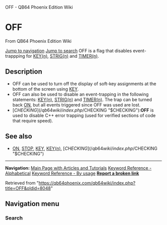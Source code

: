 


OFF - QB64 Phoenix Edition Wiki








# OFF



From QB64 Phoenix Edition Wiki



[Jump to navigation](#mw-head)
[Jump to search](#searchInput)
OFF is a flag that disables event-trappping for [KEY(n)](/qb64wiki/index.php/KEY(n) "KEY(n)"), [STRIG(n)](/qb64wiki/index.php/STRIG(n) "STRIG(n)") and [TIMER(n)](/qb64wiki/index.php/TIMER "TIMER").


  




## Description


* OFF can be used to turn off the display of soft-key assignments at the bottom of the screen using [KEY](/qb64wiki/index.php/KEY "KEY").
* OFF can also be used to disable an event-trapping in the following statements: [KEY(n)](/qb64wiki/index.php/KEY(n) "KEY(n)"), [STRIG(n)](/qb64wiki/index.php/STRIG(n) "STRIG(n)") and [TIMER(n)](/qb64wiki/index.php/TIMER "TIMER"). The trap can be turned back [ON](/qb64wiki/index.php/ON "ON"), but all events triggered since OFF was used are lost.
* [$CHECKING](/qb64wiki/index.php/$CHECKING "$CHECKING"):**OFF** is used to disable C++ error trapping (used for verified sections of code that require speed).


  




## See also


* [ON](/qb64wiki/index.php/ON "ON"), [STOP](/qb64wiki/index.php/STOP "STOP"), [KEY](/qb64wiki/index.php/KEY "KEY"), [KEY(n)](/qb64wiki/index.php/KEY(n) "KEY(n)"), [$CHECKING](/qb64wiki/index.php/$CHECKING "$CHECKING")


  






---


**Navigation:**
[Main Page with Articles and Tutorials](/qb64wiki/index.php/Main_Page "Main Page")
[Keyword Reference - Alphabetical](/qb64wiki/index.php/Keyword_Reference_-_Alphabetical "Keyword Reference - Alphabetical")
[Keyword Reference - By usage](/qb64wiki/index.php/Keyword_Reference_-_By_usage "Keyword Reference - By usage")
**[Report a broken link](https://qb64phoenix.com/forum/showthread.php?tid=2800)**  





Retrieved from "<https://qb64phoenix.com/qb64wiki/index.php?title=OFF&oldid=8048>"




## Navigation menu








### Search





















